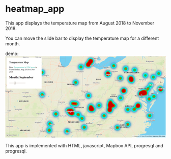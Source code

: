 # heatmap_app

This app displays the temperature map from August 2018 to November 2018.

You can move the slide bar to display the temperature map for a different month.

demo:
![alt text](https://github.com/zg15/heatmap_app/blob/master/demo.png)

This app is implemented with HTML, javascript, Mapbox API, progresql and progresql.
